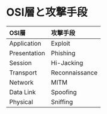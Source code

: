 # OSI層と攻撃手段

|OSI層|攻撃手段|
|:--|:--|
|Application|Exploit|
|Presentation|Phishing|
|Session|Hi-Jacking|
|Transport|Reconnaissance|
|Network|MITM|
|Data Link|Spoofing|
|Physical|Sniffing|
